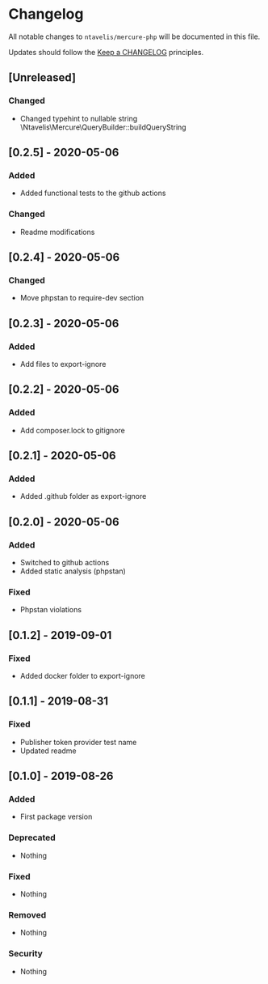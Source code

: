 # Changelog

All notable changes to `ntavelis/mercure-php` will be documented in this file.

Updates should follow the [Keep a CHANGELOG](http://keepachangelog.com/) principles.

## [Unreleased]

### Changed
- Changed typehint to nullable string \Ntavelis\Mercure\QueryBuilder::buildQueryString

## [0.2.5] - 2020-05-06

### Added
- Added functional tests to the github actions

### Changed
- Readme modifications

## [0.2.4] - 2020-05-06

### Changed
- Move phpstan to require-dev section

## [0.2.3] - 2020-05-06

### Added
- Add files to export-ignore

## [0.2.2] - 2020-05-06

### Added
- Add composer.lock to gitignore

## [0.2.1] - 2020-05-06

### Added
- Added .github folder as export-ignore

## [0.2.0] - 2020-05-06

### Added
- Switched to github actions
- Added static analysis (phpstan)

### Fixed
- Phpstan violations

## [0.1.2] - 2019-09-01

### Fixed
- Added docker folder to export-ignore

## [0.1.1] - 2019-08-31

### Fixed
- Publisher token provider test name
- Updated readme

## [0.1.0] - 2019-08-26
### Added
- First package version

### Deprecated
- Nothing

### Fixed
- Nothing

### Removed
- Nothing

### Security
- Nothing
